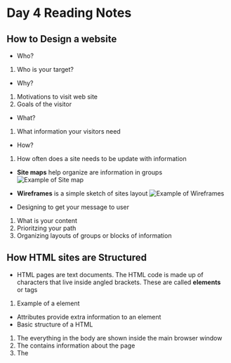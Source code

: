 # Day 4 Reading Notes #

## How to Design a website ##

 - Who?
 1. Who is your target?
 
 - Why?
 1. Motivations to visit web site
 2. Goals of the visitor 

 - What?
 1. What information your visitors need

 - How?
 1. How often does a site needs to be update with information

 - **Site maps** help organize are information in groups
 ![Example of Site map](https://landing.moqups.com/img/covers/diagrams/site-maps/empty-sitemap-template.png)

 - **Wireframes** is a simple sketch of sites  layout
 ![Example of Wireframes](https://support.ingeniux.com/Images/online-documentation/developers/wireframe-example-1.png)

 - Designing to get your message to user
 1. What is your content
 2. Prioritzing your path
 3. Organizing layouts of groups or blocks of information
 
## How HTML sites are Structured ##

 - HTML pages are text documents. 
 The HTML code is made up of characters that live inside angled brackets. These are called **elements** or tags 
  1. Example of a element <a> </a> 
- Attributes provide extra information to an element
- Basic structure of a HTML
 1. The <body> everything in the body are shown inside the main browser window
 2. The <head> contains information about the page
 3. The <title> is shown on the top of a url page or tab

 




